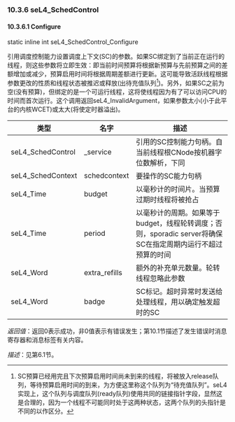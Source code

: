 ### 10.3.6  seL4_SchedControl

#### 10.3.6.1  Configure

static inline int seL4_SchedControl_Configure

引用调度控制能力设置调度上下文(SC)的参数。如果SC绑定到了当前正在运行的线程，则这些参数将立即生效：即当前时间预算将根据新预算与先前预算之间的差额增加或减少，预算启用时间将根据周期差额进行更新。这可能导致活跃线程根据参数更改的性质和线程状态被推迟或释放(出待充值队列[^1])。另外，如果SC之前为空(没有预算)，但绑定的是一个可运行线程，这将使线程因为有了可以访问CPU的时间而首次运行。这个调用返回seL4_InvalidArgument，如果参数太小(小于此平台的内核WCET)或太大(将使定时器溢出)。

类型 | 名字 | 描述
--- | --- | ---
seL4_SchedControl | _service | 引用的SC控制能力句柄。自当前线程根CNode按机器字位数解析，下同
seL4_SchedContext | schedcontext | 要操作的SC能力句柄
seL4_Time | budget | 以毫秒计的时间片。当预算过期时线程将被抢占
seL4_Time | period | 以毫秒计的周期。如果等于budget，线程轮转调度；否则，sporadic server将确保SC在指定周期内运行不超过预算的时间
seL4_Word | extra_refills | 额外的补充单元数量。轮转线程忽略此参数
seL4_Word | badge | SC标记。超时异常时发送给处理线程，用以确定触发超时的SC

*返回值*：返回0表示成功，非0值表示有错误发生；第10.1节描述了发生错误时消息寄存器和消息标签有关内容。

*描述*：见第6.1节。

[^1]: SC预算已经用完且下次预算启用时间尚未到来的线程，将被放入release队列，等待预算启用时间的到来，为方便这里称这个队列为“待充值队列”。seL4实现上，这个队列与调度队列(ready队列)使用共同的链接指针字段，显然这是合理的，因为一个线程不可能同时处于这两种状态，这两个队列的头指针是不同的以作区分。
